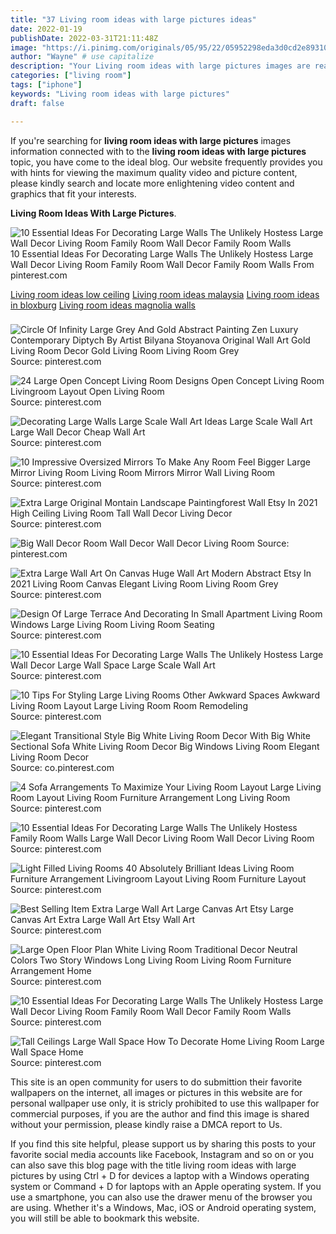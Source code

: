 ```yaml
---
title: "37 Living room ideas with large pictures ideas"
date: 2022-01-19
publishDate: 2022-03-31T21:11:48Z
image: "https://i.pinimg.com/originals/05/95/22/05952298eda3d0cd2e89310ca6c75227.jpg"
author: "Wayne" # use capitalize
description: "Your Living room ideas with large pictures images are ready in this website. Living room ideas with large pictures are a topic that is being searched for and liked by netizens today. You can Get the Living room ideas with large pictures files here. Find and Download all royalty-free vectors."
categories: ["living room"]
tags: ["iphone"]
keywords: "Living room ideas with large pictures"
draft: false

---
```


If you're searching for **living room ideas with large pictures** images information connected with to the **living room ideas with large pictures** topic, you have come to the ideal  blog.  Our website frequently  provides you with  hints  for viewing  the maximum  quality video and picture  content, please kindly search and locate more enlightening video content and graphics  that fit your interests.

**Living Room Ideas With Large Pictures**. 

![10 Essential Ideas For Decorating Large Walls The Unlikely Hostess Large Wall Decor Living Room Family Room Wall Decor Family Room Walls](https://i.pinimg.com/736x/bc/fe/60/bcfe60fa74c015c3520314c6e1f05f36.jpg "10 Essential Ideas For Decorating Large Walls The Unlikely Hostess Large Wall Decor Living Room Family Room Wall Decor Family Room Walls")
10 Essential Ideas For Decorating Large Walls The Unlikely Hostess Large Wall Decor Living Room Family Room Wall Decor Family Room Walls From pinterest.com

[Living room ideas low ceiling](/living-room-ideas-low-ceiling/)
[Living room ideas malaysia](/living-room-ideas-malaysia/)
[Living room ideas in bloxburg](/living-room-ideas-in-bloxburg/)
[Living room ideas magnolia walls](/living-room-ideas-magnolia-walls/)



### 

 


![Circle Of Infinity Large Grey And Gold Abstract Painting Zen Luxury Contemporary Diptych By Artist Bilyana Stoyanova Original Wall Art Gold Living Room Decor Gold Living Room Living Room Grey](https://i.pinimg.com/originals/5d/7d/b3/5d7db3443ce7ae23a2b59ff31288e24b.jpg "Circle Of Infinity Large Grey And Gold Abstract Painting Zen Luxury Contemporary Diptych By Artist Bilyana Stoyanova Original Wall Art Gold Living Room Decor Gold Living Room Living Room Grey")
Source: pinterest.com

 

![24 Large Open Concept Living Room Designs Open Concept Living Room Livingroom Layout Open Living Room](https://i.pinimg.com/736x/0b/a0/91/0ba0913abab792de4cbe8a231675ae2c--open-floor-plan-furniture-layout-large-living-room-layout-furniture-arrangement.jpg "24 Large Open Concept Living Room Designs Open Concept Living Room Livingroom Layout Open Living Room")
Source: pinterest.com

 

![Decorating Large Walls Large Scale Wall Art Ideas Large Scale Wall Art Large Wall Decor Cheap Wall Art](https://i.pinimg.com/736x/26/0a/65/260a65fad005d642ffcd83d43d59e3e7--decorating-large-walls-decorating-ideas.jpg "Decorating Large Walls Large Scale Wall Art Ideas Large Scale Wall Art Large Wall Decor Cheap Wall Art")
Source: pinterest.com

 

![10 Impressive Oversized Mirrors To Make Any Room Feel Bigger Large Mirror Living Room Living Room Mirrors Mirror Wall Living Room](https://i.pinimg.com/736x/8f/6e/e2/8f6ee24f1145c7510272f254210436f0--oversized-mirror-in-living-room-oversized-wall-mirrors.jpg "10 Impressive Oversized Mirrors To Make Any Room Feel Bigger Large Mirror Living Room Living Room Mirrors Mirror Wall Living Room")
Source: pinterest.com

 

![Extra Large Original Montain Landscape Paintingforest Wall Etsy In 2021 High Ceiling Living Room Tall Wall Decor Living Decor](https://i.pinimg.com/originals/25/db/ca/25dbca5f7990ad9b2bff8830d6a8047e.jpg "Extra Large Original Montain Landscape Paintingforest Wall Etsy In 2021 High Ceiling Living Room Tall Wall Decor Living Decor")
Source: pinterest.com

 

![Big Wall Decor Room Wall Decor Wall Decor Living Room](https://i.pinimg.com/564x/64/11/78/641178b67f7fa2671e3ea8652053b13d--large-wall-clock-decor-wall-clock-decor-living-room.jpg "Big Wall Decor Room Wall Decor Wall Decor Living Room")
Source: pinterest.com

 

![Extra Large Wall Art On Canvas Huge Wall Art Modern Abstract Etsy In 2021 Living Room Canvas Elegant Living Room Living Room Grey](https://i.pinimg.com/736x/54/a2/39/54a2399a38657011765b37de56d928ad.jpg "Extra Large Wall Art On Canvas Huge Wall Art Modern Abstract Etsy In 2021 Living Room Canvas Elegant Living Room Living Room Grey")
Source: pinterest.com

 

![Design Of Large Terrace And Decorating In Small Apartment Living Room Windows Large Living Room Living Room Seating](https://i.pinimg.com/originals/02/db/25/02db2551c4de964d34705db2b2550a6c.jpg "Design Of Large Terrace And Decorating In Small Apartment Living Room Windows Large Living Room Living Room Seating")
Source: pinterest.com

 

![10 Essential Ideas For Decorating Large Walls The Unlikely Hostess Large Wall Decor Large Wall Space Large Scale Wall Art](https://i.pinimg.com/736x/1d/54/f8/1d54f8c18efb26ae6ab9b7baa6068ca1.jpg "10 Essential Ideas For Decorating Large Walls The Unlikely Hostess Large Wall Decor Large Wall Space Large Scale Wall Art")
Source: pinterest.com

 

![10 Tips For Styling Large Living Rooms Other Awkward Spaces Awkward Living Room Layout Large Living Room Room Remodeling](https://i.pinimg.com/564x/25/f9/a7/25f9a734a8993c6b69985a73585221d3--decorating-living-room-ideas-decorating-tips.jpg "10 Tips For Styling Large Living Rooms Other Awkward Spaces Awkward Living Room Layout Large Living Room Room Remodeling")
Source: pinterest.com

 

![Elegant Transitional Style Big White Living Room Decor With Big White Sectional Sofa White Living Room Decor Big Windows Living Room Elegant Living Room Decor](https://i.pinimg.com/originals/dc/fe/85/dcfe8596bae704083f60b1cebc9e1dcf.png "Elegant Transitional Style Big White Living Room Decor With Big White Sectional Sofa White Living Room Decor Big Windows Living Room Elegant Living Room Decor")
Source: co.pinterest.com

 

![4 Sofa Arrangements To Maximize Your Living Room Layout Large Living Room Layout Living Room Furniture Arrangement Long Living Room](https://i.pinimg.com/736x/1b/fa/91/1bfa91c0898942e3ae59eb0cb288f9d2--large-long-living-room-ideas-furnishing-a-large-living-room.jpg "4 Sofa Arrangements To Maximize Your Living Room Layout Large Living Room Layout Living Room Furniture Arrangement Long Living Room")
Source: pinterest.com

 

![10 Essential Ideas For Decorating Large Walls The Unlikely Hostess Family Room Walls Large Wall Decor Living Room Wall Decor Living Room](https://i.pinimg.com/736x/f9/e7/3c/f9e73cfc6cef1f8fc2652bc41b2973cb.jpg "10 Essential Ideas For Decorating Large Walls The Unlikely Hostess Family Room Walls Large Wall Decor Living Room Wall Decor Living Room")
Source: pinterest.com

 

![Light Filled Living Rooms 40 Absolutely Brilliant Ideas Living Room Furniture Arrangement Livingroom Layout Living Room Furniture Layout](https://i.pinimg.com/736x/6b/ea/20/6bea206843321f9c97e5325a6fc6fc7b--living-room-layouts-big-living-room-ideas-layout.jpg "Light Filled Living Rooms 40 Absolutely Brilliant Ideas Living Room Furniture Arrangement Livingroom Layout Living Room Furniture Layout")
Source: pinterest.com

 

![Best Selling Item Extra Large Wall Art Large Canvas Art Etsy Large Canvas Art Extra Large Wall Art Etsy Wall Art](https://i.pinimg.com/originals/31/50/56/315056696f5594787641eb1bbf8a7120.png "Best Selling Item Extra Large Wall Art Large Canvas Art Etsy Large Canvas Art Extra Large Wall Art Etsy Wall Art")
Source: pinterest.com

 

![Large Open Floor Plan White Living Room Traditional Decor Neutral Colors Two Story Windows Long Living Room Living Room Furniture Arrangement Home](https://i.pinimg.com/originals/57/28/06/5728062d245faea5bbc04e4715828838.jpg "Large Open Floor Plan White Living Room Traditional Decor Neutral Colors Two Story Windows Long Living Room Living Room Furniture Arrangement Home")
Source: pinterest.com

 

![10 Essential Ideas For Decorating Large Walls The Unlikely Hostess Large Wall Decor Living Room Family Room Wall Decor Family Room Walls](https://i.pinimg.com/736x/58/67/63/58676381efc4b4ce83b1d40a2515e990.jpg "10 Essential Ideas For Decorating Large Walls The Unlikely Hostess Large Wall Decor Living Room Family Room Wall Decor Family Room Walls")
Source: pinterest.com

 

![Tall Ceilings Large Wall Space How To Decorate Home Living Room Large Wall Space Home](https://i.pinimg.com/originals/05/95/22/05952298eda3d0cd2e89310ca6c75227.jpg "Tall Ceilings Large Wall Space How To Decorate Home Living Room Large Wall Space Home")
Source: pinterest.com

 

This site is an open community for users to do submittion their favorite wallpapers on the internet, all images or pictures in this website are for personal wallpaper use only, it is stricly prohibited to use this wallpaper for commercial purposes, if you are the author and find this image is shared without your permission, please kindly raise a DMCA report to Us.

If you find this site helpful, please support us by sharing this posts to your favorite social media accounts like Facebook, Instagram and so on or you can also save this blog page with the title living room ideas with large pictures by using Ctrl + D for devices a laptop with a Windows operating system or Command + D for laptops with an Apple operating system. If you use a smartphone, you can also use the drawer menu of the browser you are using. Whether it's a Windows, Mac, iOS or Android operating system, you will still be able to bookmark this website.
